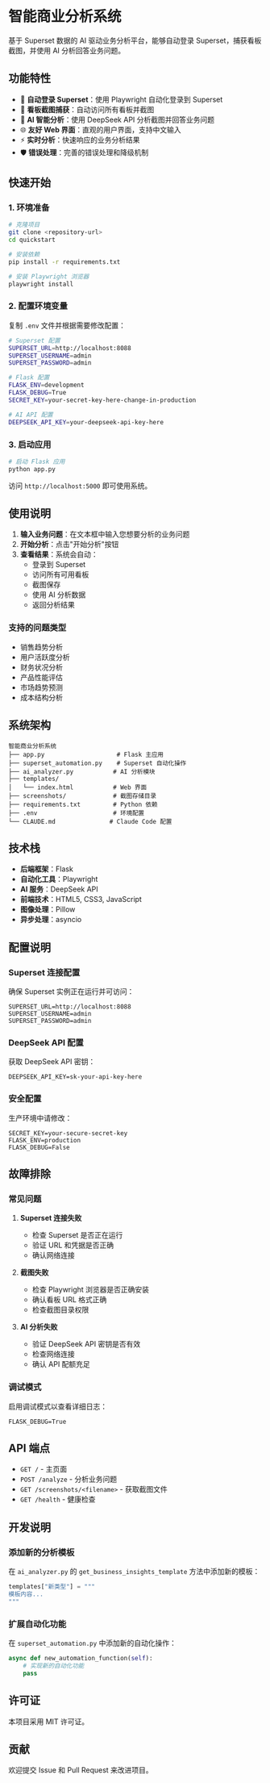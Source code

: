 # 智能商业分析系统

基于 Superset 数据的 AI 驱动业务分析平台，能够自动登录 Superset，捕获看板截图，并使用 AI 分析回答业务问题。

## 功能特性

- 🔐 **自动登录 Superset**：使用 Playwright 自动化登录到 Superset
- 📸 **看板截图捕获**：自动访问所有看板并截图
- 🤖 **AI 智能分析**：使用 DeepSeek API 分析截图并回答业务问题
- 🌐 **友好 Web 界面**：直观的用户界面，支持中文输入
- ⚡ **实时分析**：快速响应的业务分析结果
- 🛡️ **错误处理**：完善的错误处理和降级机制

## 快速开始

### 1. 环境准备

```bash
# 克隆项目
git clone <repository-url>
cd quickstart

# 安装依赖
pip install -r requirements.txt

# 安装 Playwright 浏览器
playwright install
```

### 2. 配置环境变量

复制 `.env` 文件并根据需要修改配置：

```bash
# Superset 配置
SUPERSET_URL=http://localhost:8088
SUPERSET_USERNAME=admin
SUPERSET_PASSWORD=admin

# Flask 配置
FLASK_ENV=development
FLASK_DEBUG=True
SECRET_KEY=your-secret-key-here-change-in-production

# AI API 配置
DEEPSEEK_API_KEY=your-deepseek-api-key-here
```

### 3. 启动应用

```bash
# 启动 Flask 应用
python app.py
```

访问 `http://localhost:5000` 即可使用系统。

## 使用说明

1. **输入业务问题**：在文本框中输入您想要分析的业务问题
2. **开始分析**：点击"开始分析"按钮
3. **查看结果**：系统会自动：
   - 登录到 Superset
   - 访问所有可用看板
   - 截图保存
   - 使用 AI 分析数据
   - 返回分析结果

### 支持的问题类型

- 销售趋势分析
- 用户活跃度分析
- 财务状况分析
- 产品性能评估
- 市场趋势预测
- 成本结构分析

## 系统架构

```
智能商业分析系统
├── app.py                    # Flask 主应用
├── superset_automation.py    # Superset 自动化操作
├── ai_analyzer.py           # AI 分析模块
├── templates/
│   └── index.html           # Web 界面
├── screenshots/             # 截图存储目录
├── requirements.txt         # Python 依赖
├── .env                     # 环境配置
└── CLAUDE.md               # Claude Code 配置
```

## 技术栈

- **后端框架**：Flask
- **自动化工具**：Playwright
- **AI 服务**：DeepSeek API
- **前端技术**：HTML5, CSS3, JavaScript
- **图像处理**：Pillow
- **异步处理**：asyncio

## 配置说明

### Superset 连接配置

确保 Superset 实例正在运行并可访问：

```env
SUPERSET_URL=http://localhost:8088
SUPERSET_USERNAME=admin
SUPERSET_PASSWORD=admin
```

### DeepSeek API 配置

获取 DeepSeek API 密钥：

```env
DEEPSEEK_API_KEY=sk-your-api-key-here
```

### 安全配置

生产环境中请修改：

```env
SECRET_KEY=your-secure-secret-key
FLASK_ENV=production
FLASK_DEBUG=False
```

## 故障排除

### 常见问题

1. **Superset 连接失败**
   - 检查 Superset 是否正在运行
   - 验证 URL 和凭据是否正确
   - 确认网络连接

2. **截图失败**
   - 检查 Playwright 浏览器是否正确安装
   - 确认看板 URL 格式正确
   - 检查截图目录权限

3. **AI 分析失败**
   - 验证 DeepSeek API 密钥是否有效
   - 检查网络连接
   - 确认 API 配额充足

### 调试模式

启用调试模式以查看详细日志：

```env
FLASK_DEBUG=True
```

## API 端点

- `GET /` - 主页面
- `POST /analyze` - 分析业务问题
- `GET /screenshots/<filename>` - 获取截图文件
- `GET /health` - 健康检查

## 开发说明

### 添加新的分析模板

在 `ai_analyzer.py` 的 `get_business_insights_template` 方法中添加新的模板：

```python
templates["新类型"] = """
模板内容...
"""
```

### 扩展自动化功能

在 `superset_automation.py` 中添加新的自动化操作：

```python
async def new_automation_function(self):
    # 实现新的自动化功能
    pass
```

## 许可证

本项目采用 MIT 许可证。

## 贡献

欢迎提交 Issue 和 Pull Request 来改进项目。